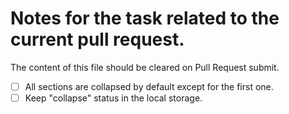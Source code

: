 # Notes for the task related to the current pull request.

The content of this file should be cleared on Pull Request submit.

- [ ] All sections are collapsed by default except for the first one.
- [ ] Keep "collapse" status in the local storage.